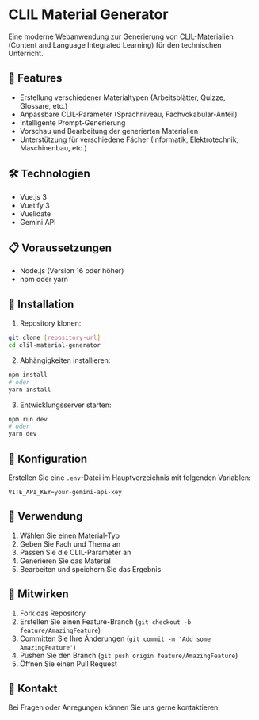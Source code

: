 # CLIL Material Generator

Eine moderne Webanwendung zur Generierung von CLIL-Materialien (Content and Language Integrated Learning) für den technischen Unterricht.

## 🚀 Features

- Erstellung verschiedener Materialtypen (Arbeitsblätter, Quizze, Glossare, etc.)
- Anpassbare CLIL-Parameter (Sprachniveau, Fachvokabular-Anteil)
- Intelligente Prompt-Generierung
- Vorschau und Bearbeitung der generierten Materialien
- Unterstützung für verschiedene Fächer (Informatik, Elektrotechnik, Maschinenbau, etc.)

## 🛠️ Technologien

- Vue.js 3
- Vuetify 3
- Vuelidate
- Gemini API

## 📋 Voraussetzungen

- Node.js (Version 16 oder höher)
- npm oder yarn

## 🚀 Installation

1. Repository klonen:
```bash
git clone [repository-url]
cd clil-material-generator
```

2. Abhängigkeiten installieren:
```bash
npm install
# oder
yarn install
```

3. Entwicklungsserver starten:
```bash
npm run dev
# oder
yarn dev
```

## 🔧 Konfiguration

Erstellen Sie eine `.env`-Datei im Hauptverzeichnis mit folgenden Variablen:
```
VITE_API_KEY=your-gemini-api-key
```

## 📝 Verwendung

1. Wählen Sie einen Material-Typ
2. Geben Sie Fach und Thema an
3. Passen Sie die CLIL-Parameter an
4. Generieren Sie das Material
5. Bearbeiten und speichern Sie das Ergebnis

## 🤝 Mitwirken

1. Fork das Repository
2. Erstellen Sie einen Feature-Branch (`git checkout -b feature/AmazingFeature`)
3. Committen Sie Ihre Änderungen (`git commit -m 'Add some AmazingFeature'`)
4. Pushen Sie den Branch (`git push origin feature/AmazingFeature`)
5. Öffnen Sie einen Pull Request


## 📧 Kontakt

Bei Fragen oder Anregungen können Sie uns gerne kontaktieren. 